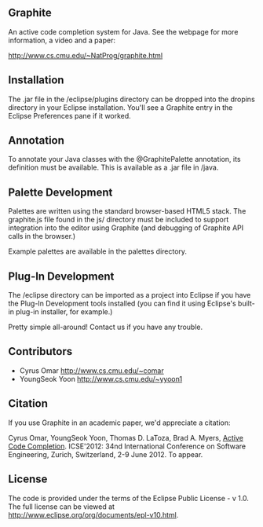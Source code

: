 Graphite
--------
An active code completion system for Java. See the webpage for more information, a video and a paper:

  http://www.cs.cmu.edu/~NatProg/graphite.html

Installation
------------
The .jar file in the /eclipse/plugins directory can be dropped into the dropins directory in your Eclipse installation. You'll see a Graphite entry in the Eclipse Preferences pane if it worked.

Annotation
----------
To annotate your Java classes with the @GraphitePalette annotation, its definition must be available. This is available as a .jar file in /java.

Palette Development
-------------------
Palettes are written using the standard browser-based HTML5 stack. The graphite.js file found in the js/ directory must be included to support integration into the editor using Graphite (and debugging of Graphite API calls in the browser.)

Example palettes are available in the palettes directory.

Plug-In Development
-------------------
The /eclipse directory can be imported as a project into Eclipse if you have the Plug-In Development tools installed (you can find it using Eclipse's built-in plug-in installer, for example.)

Pretty simple all-around! Contact us if you have any trouble.

Contributors
------------
* Cyrus Omar <http://www.cs.cmu.edu/~comar>
* YoungSeok Yoon <http://www.cs.cmu.edu/~yyoon1>

Citation
--------
If you use Graphite in an academic paper, we'd appreciate a citation:

Cyrus Omar, YoungSeok Yoon, Thomas D. LaToza, Brad A. Myers, [Active Code Completion](http://www.cs.cmu.edu/~comar/graphite-icse12.pdf). ICSE'2012: 34nd International Conference on Software Engineering, Zurich, Switzerland, 2-9 June 2012. To appear.

License
-------
The code is provided under the terms of the Eclipse Public License - v 1.0. The full license can be viewed at http://www.eclipse.org/org/documents/epl-v10.html.

